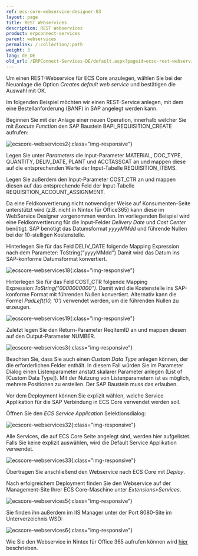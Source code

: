```yaml
---
ref: ecs-core-webservice-designer-03
layout: page
title: REST Webservices
description: REST Webservices
product: erpconnect-services
parent: webservices
permalink: /:collection/:path
weight: 3
lang: de_DE
old_url: /ERPConnect-Services-DE/default.aspx?pageid=ecsc-rest-webservices
---
```


Um einen REST-Webservice für ECS Core anzulegen, wählen Sie bei der Neuanlage die Option *Creates default web service* und bestätigen die Auswahl mit OK.  

Im folgenden Beispiel möchten wir einen REST-Service anlegen, mit dem eine Bestellanforderung (BANF) in SAP angelegt werden kann. 


Beginnen Sie mit der Anlage einer neuen Operation, innerhalb welcher Sie mit *Execute Function* den SAP Baustein BAPI_REQUISITION_CREATE aufrufen:

![ecscore-webservices2](/img/content/ecscore-webservices2.png){:class="img-responsive"}

Legen Sie unter *Parameters* die Input-Parameter  MATERIAL, DOC_TYPE, QUANTITY, DELIV_DATE, PLANT und  ACCTASSCAT an und mappen diese auf die entsprechenden Werte der Input-Tabelle REQUISITION_ITEMS.

Legen Sie außerdem den Input-Parameter COST_CTR an und mappen diesen auf das entsprechende Feld der Input-Tabelle REQUISITION_ACCOUNT_ASSIGNMENT.

Da eine Feldkonvertierung nicht notwendiger Weise auf Konsumenten-Seite unterstützt wird (z.B. nicht in Nintex für Office365) kann diese im WebService Designer vorgenommen werden. Im vorliegenden Beispiel wird eine Feldkonvertierung für die Input-Felder *Delivery Date* und *Cost Center* benötigt. SAP benötigt das Datumsformat *yyyyMMdd* und führende Nullen bei der 10-stelligen Kostenstelle.     

Hinterlegen Sie für das Feld DELIV_DATE folgende Mapping Expression nach dem Parameter: ToString("yyyyMMdd")
Damit wird das Datum ins SAP-konforme Datumsformat konvertiert. 

![ecscore-webservices18](/img/content/ecscore-webservices18.png){:class="img-responsive"}

Hinterlegen Sie für das Feld COST_CTR folgende Mapping Expression:*ToString("0000000000")*. Damit wird die Kostenstelle ins SAP-konforme Format mit führenden Nullen konvertiert. Alternativ kann die Formel *PadLeft(10, '0')* verwendet werden, um die führenden Nullen zu erzeugen. 


![ecscore-webservices19](/img/content/ecscore-webservices19.png){:class="img-responsive"}

Zuletzt legen Sie den Return-Parameter ReqItemID an und mappen diesen auf den Output-Parameter NUMBER.

![ecscore-webservices3](/img/content/ecscore-webservices3.png){:class="img-responsive"}

Beachten Sie, dass Sie auch einen *Custom Data Type* anlegen können, der die erforderlichen Felder enthält. In diesem Fall würden Sie im Parameter Dialog einen Listenparameter anstatt skalarer Parameter anlegen (List of [Custom Data Type]). Mit der Nutzung von Listenparametern ist es möglich, mehrere Positionen zu erstellen. Der SAP Baustein muss das erlauben. 

Vor dem Deployment können Sie explizit wählen, welche Service Applikation für die SAP Verbindung in ECS Core verwendet werden soll.

Öffnen Sie den *ECS Service Application* Selektionsdialog:

![ecscore-webservices32](/img/content/ecscore-webservices32.png){:class="img-responsive"}

Alle Services, die auf ECS Core Seite angelegt sind, werden hier aufgelistet. Falls Sie keine explizit auswählen, wird die Default Service Applikation verwendet. 

![ecscore-webservices33](/img/content/ecscore-webservices33.png){:class="img-responsive"}

Übertragen Sie anschließend den Webservice nach ECS Core mit *Deploy*. 


Nach erfolgreichem Deployment finden Sie den Webservice auf der Management-Site Ihrer ECS Core-Maschine unter *Extensions>Services*.

![ecscore-webservices5](/img/content/ecscore-webservices5.png){:class="img-responsive"}

Sie finden ihn außerdem im IIS Manager unter der Port 8080-Site im Unterverzeichnis WSD:

![ecscore-webservices6](/img/content/ecscore-webservices6.png){:class="img-responsive"}

Wie Sie den Webservice in Nintex für Office 365 aufrufen können wird [hier]() beschrieben.  
